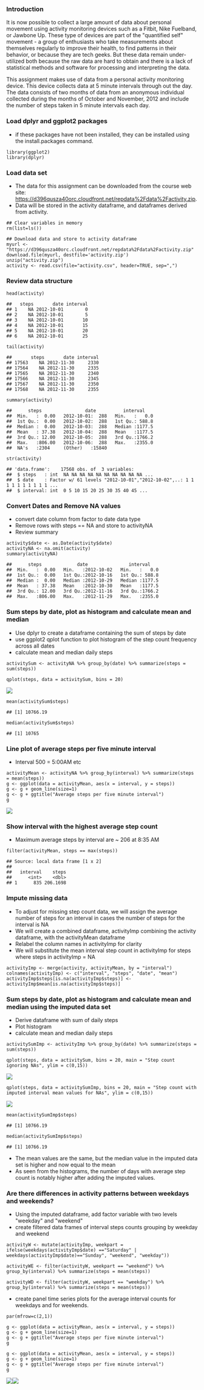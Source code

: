 ### Introduction

It is now possible to collect a large amount of data about personal
movement using activity monitoring devices such as a Fitbit, Nike
Fuelband, or Jawbone Up. These type of devices are part of the
"quantified self" movement - a group of enthusiasts who take
measurements about themselves regularly to improve their health, to find
patterns in their behavior, or because they are tech geeks. But these
data remain under-utilized both because the raw data are hard to obtain
and there is a lack of statistical methods and software for processing
and interpreting the data.

This assignment makes use of data from a personal activity monitoring
device. This device collects data at 5 minute intervals through out the
day. The data consists of two months of data from an anonymous
individual collected during the months of October and November, 2012 and
include the number of steps taken in 5 minute intervals each day.

### Load dplyr and ggplot2 packages

-   if these packages have not been installed, they can be installed
    using the install.packages command.

<!-- -->

    library(ggplot2)
    library(dplyr)

### Load data set

-   The data for this assignment can be downloaded from the course web
    site:
    <https://d396qusza40orc.cloudfront.net/repdata%2Fdata%2Factivity.zip>.
-   Data will be stored in the activity dataframe, and dataframes
    derived from activity.

<!-- -->

    ## Clear variables in memory
    rm(list=ls())

    ## Download data and store to activity dataframe
    myurl <- "https://d396qusza40orc.cloudfront.net/repdata%2Fdata%2Factivity.zip"
    download.file(myurl, destfile='activity.zip')
    unzip("activity.zip")
    activity <- read.csv(file="activity.csv", header=TRUE, sep=",")

### Review data structure

    head(activity)

    ##   steps       date interval
    ## 1    NA 2012-10-01        0
    ## 2    NA 2012-10-01        5
    ## 3    NA 2012-10-01       10
    ## 4    NA 2012-10-01       15
    ## 5    NA 2012-10-01       20
    ## 6    NA 2012-10-01       25

    tail(activity)

    ##       steps       date interval
    ## 17563    NA 2012-11-30     2330
    ## 17564    NA 2012-11-30     2335
    ## 17565    NA 2012-11-30     2340
    ## 17566    NA 2012-11-30     2345
    ## 17567    NA 2012-11-30     2350
    ## 17568    NA 2012-11-30     2355

    summary(activity)

    ##      steps                date          interval     
    ##  Min.   :  0.00   2012-10-01:  288   Min.   :   0.0  
    ##  1st Qu.:  0.00   2012-10-02:  288   1st Qu.: 588.8  
    ##  Median :  0.00   2012-10-03:  288   Median :1177.5  
    ##  Mean   : 37.38   2012-10-04:  288   Mean   :1177.5  
    ##  3rd Qu.: 12.00   2012-10-05:  288   3rd Qu.:1766.2  
    ##  Max.   :806.00   2012-10-06:  288   Max.   :2355.0  
    ##  NA's   :2304     (Other)   :15840

    str(activity)

    ## 'data.frame':    17568 obs. of  3 variables:
    ##  $ steps   : int  NA NA NA NA NA NA NA NA NA NA ...
    ##  $ date    : Factor w/ 61 levels "2012-10-01","2012-10-02",..: 1 1 1 1 1 1 1 1 1 1 ...
    ##  $ interval: int  0 5 10 15 20 25 30 35 40 45 ...

### Convert Dates and Remove NA values

-   convert date column from factor to date data type
-   Remove rows with steps == NA and store to activityNA
-   Review summary

<!-- -->

    activity$date <- as.Date(activity$date)
    activityNA <- na.omit(activity)
    summary(activityNA)

    ##      steps             date               interval     
    ##  Min.   :  0.00   Min.   :2012-10-02   Min.   :   0.0  
    ##  1st Qu.:  0.00   1st Qu.:2012-10-16   1st Qu.: 588.8  
    ##  Median :  0.00   Median :2012-10-29   Median :1177.5  
    ##  Mean   : 37.38   Mean   :2012-10-30   Mean   :1177.5  
    ##  3rd Qu.: 12.00   3rd Qu.:2012-11-16   3rd Qu.:1766.2  
    ##  Max.   :806.00   Max.   :2012-11-29   Max.   :2355.0

### Sum steps by date, plot as histogram and calculate mean and median

-   Use dplyr to create a dataframe containing the sum of steps by date
-   use ggplot2 qplot function to plot histogram of the step count
    frequency across all dates
-   calculate mean and median daily steps

<!-- -->

    activitySum <- activityNA %>% group_by(date) %>% summarize(steps = sum(steps))

    qplot(steps, data = activitySum, bins = 20)

![](instructions_fig/plotsum-1.png)

    mean(activitySum$steps)

    ## [1] 10766.19

    median(activitySum$steps)

    ## [1] 10765

### Line plot of average steps per five minute interval

-   Interval 500 = 5:00AM etc

<!-- -->

    activityMean <- activityNA %>% group_by(interval) %>% summarize(steps = mean(steps))
    g <- ggplot(data = activityMean, aes(x = interval, y = steps))
    g <- g + geom_line(size=1)
    g <- g + ggtitle("Average steps per five minute interval")
    g

![](instructions_fig/lineplot-1.png)

### Show interval with the highest average step count

-   Maximum average steps by interval are ~ 206 at 8:35 AM

<!-- -->

    filter(activityMean, steps == max(steps))

    ## Source: local data frame [1 x 2]
    ## 
    ##   interval    steps
    ##      <int>    <dbl>
    ## 1      835 206.1698

### Impute missing data

-   To adjust for missing step count data, we will assign the average
    number of steps for an interval in cases the number of steps for the
    interval is NA
-   We will create a combined dataframe, activityImp combining the
    activity dataframe, with the activityMean dataframe
-   Relabel the column names in activityImp for clarity
-   We will substitute the mean interval step count in activityImp for
    steps where steps in activityImp = NA

<!-- -->

    activityImp <- merge(activity, activityMean, by = "interval")
    colnames(activityImp) <- c("interval", "steps", "date", "mean")
    activityImp$steps[is.na(activityImp$steps)] <- activityImp$mean[is.na(activityImp$steps)]

### Sum steps by date, plot as histogram and calculate mean and median using the imputed data set

-   Derive dataframe with sum of daily steps
-   Plot histogram
-   calculate mean and median daily steps

<!-- -->

    activitySumImp <- activityImp %>% group_by(date) %>% summarize(steps = sum(steps))

    qplot(steps, data = activitySum, bins = 20, main = "Step count ignoring NAs", ylim = c(0,15))

![](instructions_fig/plotsumImp-1.png)

    qplot(steps, data = activitySumImp, bins = 20, main = "Step count with imputed interval mean values for NAs", ylim = c(0,15))

![](instructions_fig/plotsumImp-2.png)

    mean(activitySumImp$steps)

    ## [1] 10766.19

    median(activitySumImp$steps)

    ## [1] 10766.19

-   The mean values are the same, but the median value in the imputed
    data set is higher and now equal to the mean
-   As seen from the histograms, the number of days with average step
    count is notably higher after adding the imputed values.

### Are there differences in activity patterns between weekdays and weekends?

-   Using the imputed dataframe, add factor variable with two levels
    "weekday" and "weekend"
-   create filtered data frames of interval steps counts grouping by
    weekday and weekend

<!-- -->

    activityW <- mutate(activityImp, weekpart = ifelse(weekdays(activityImp$date) =="Saturday" | weekdays(activityImp$date)=="Sunday", "weekend", "weekday"))

    activityWE <- filter(activityW, weekpart == "weekend") %>% group_by(interval) %>% summarize(steps = mean(steps))

    activityWD <- filter(activityW, weekpart == "weekday") %>% group_by(interval) %>% summarize(steps = mean(steps))

-   create panel time series plots for the average interval counts for
    weekdays and for weekends.

<!-- -->

    par(mfrow=c(2,1))

    g <- ggplot(data = activityMean, aes(x = interval, y = steps))
    g <- g + geom_line(size=1)
    g <- g + ggtitle("Average steps per five minute interval")
    g

    g <- ggplot(data = activityMean, aes(x = interval, y = steps))
    g <- g + geom_line(size=1)
    g <- g + ggtitle("Average steps per five minute interval")
    g

![](instructions_fig/panelset1-1.png)![](instructions_fig/panelset1-2.png)

